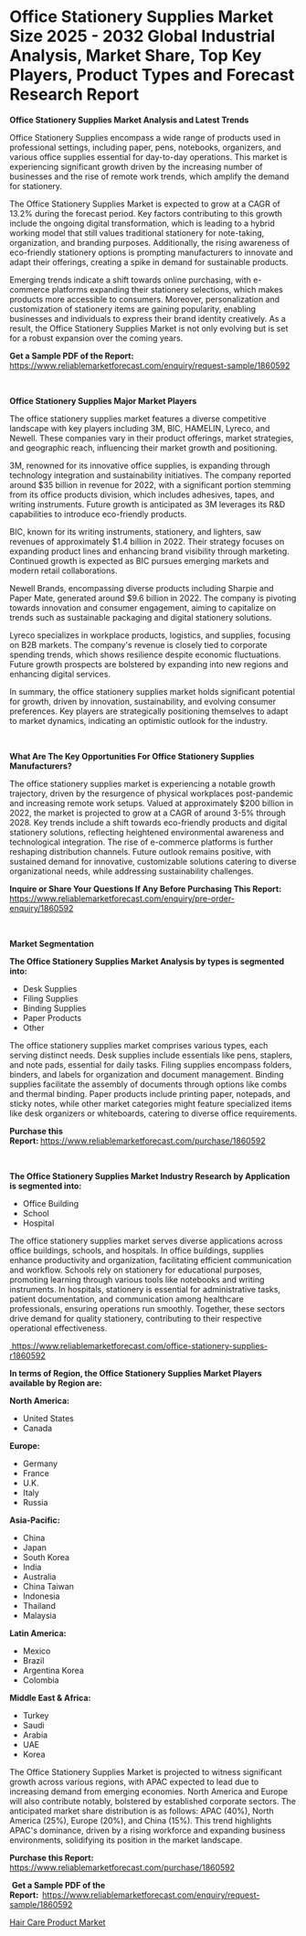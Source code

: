 <p><h1>Office Stationery Supplies Market Size 2025 - 2032 Global Industrial Analysis, Market Share, Top Key Players, Product Types and Forecast Research Report</h1></p><p><strong>Office Stationery Supplies Market Analysis and Latest Trends</strong></p>
<p><p>Office Stationery Supplies encompass a wide range of products used in professional settings, including paper, pens, notebooks, organizers, and various office supplies essential for day-to-day operations. This market is experiencing significant growth driven by the increasing number of businesses and the rise of remote work trends, which amplify the demand for stationery.</p><p>The Office Stationery Supplies Market is expected to grow at a CAGR of 13.2% during the forecast period. Key factors contributing to this growth include the ongoing digital transformation, which is leading to a hybrid working model that still values traditional stationery for note-taking, organization, and branding purposes. Additionally, the rising awareness of eco-friendly stationery options is prompting manufacturers to innovate and adapt their offerings, creating a spike in demand for sustainable products.</p><p>Emerging trends indicate a shift towards online purchasing, with e-commerce platforms expanding their stationery selections, which makes products more accessible to consumers. Moreover, personalization and customization of stationery items are gaining popularity, enabling businesses and individuals to express their brand identity creatively. As a result, the Office Stationery Supplies Market is not only evolving but is set for a robust expansion over the coming years.</p></p>
<p><strong>Get a Sample PDF of the Report:&nbsp;</strong> <a href="https://www.reliablemarketforecast.com/enquiry/request-sample/1860592?utm_campaign=2516&utm_medium=2&utm_source=Github&utm_content=ia&utm_term=05042025&utm_id=office-stationery-supplies">https://www.reliablemarketforecast.com/enquiry/request-sample/1860592</a></p>
<p>&nbsp;</p>
<p><strong>Office Stationery Supplies Major Market Players</strong></p>
<p><p>The office stationery supplies market features a diverse competitive landscape with key players including 3M, BIC, HAMELIN, Lyreco, and Newell. These companies vary in their product offerings, market strategies, and geographic reach, influencing their market growth and positioning.</p><p>3M, renowned for its innovative office supplies, is expanding through technology integration and sustainability initiatives. The company reported around $35 billion in revenue for 2022, with a significant portion stemming from its office products division, which includes adhesives, tapes, and writing instruments. Future growth is anticipated as 3M leverages its R&D capabilities to introduce eco-friendly products.</p><p>BIC, known for its writing instruments, stationery, and lighters, saw revenues of approximately $1.4 billion in 2022. Their strategy focuses on expanding product lines and enhancing brand visibility through marketing. Continued growth is expected as BIC pursues emerging markets and modern retail collaborations.</p><p>Newell Brands, encompassing diverse products including Sharpie and Paper Mate, generated around $9.6 billion in 2022. The company is pivoting towards innovation and consumer engagement, aiming to capitalize on trends such as sustainable packaging and digital stationery solutions.</p><p>Lyreco specializes in workplace products, logistics, and supplies, focusing on B2B markets. The company's revenue is closely tied to corporate spending trends, which shows resilience despite economic fluctuations. Future growth prospects are bolstered by expanding into new regions and enhancing digital services.</p><p>In summary, the office stationery supplies market holds significant potential for growth, driven by innovation, sustainability, and evolving consumer preferences. Key players are strategically positioning themselves to adapt to market dynamics, indicating an optimistic outlook for the industry.</p></p>
<p>&nbsp;</p>
<p><strong>What Are The Key Opportunities For Office Stationery Supplies Manufacturers?</strong></p>
<p><p>The office stationery supplies market is experiencing a notable growth trajectory, driven by the resurgence of physical workplaces post-pandemic and increasing remote work setups. Valued at approximately $200 billion in 2022, the market is projected to grow at a CAGR of around 3-5% through 2028. Key trends include a shift towards eco-friendly products and digital stationery solutions, reflecting heightened environmental awareness and technological integration. The rise of e-commerce platforms is further reshaping distribution channels. Future outlook remains positive, with sustained demand for innovative, customizable solutions catering to diverse organizational needs, while addressing sustainability challenges.</p></p>
<p><strong>Inquire or Share Your Questions If Any Before Purchasing This Report:</strong> <a href="https://www.reliablemarketforecast.com/enquiry/pre-order-enquiry/1860592?utm_campaign=2516&utm_medium=2&utm_source=Github&utm_content=ia&utm_term=05042025&utm_id=office-stationery-supplies">https://www.reliablemarketforecast.com/enquiry/pre-order-enquiry/1860592</a></p>
<p>&nbsp;</p>
<p><strong>Market Segmentation</strong></p>
<p><strong>The Office Stationery Supplies Market Analysis by types is segmented into:</strong></p>
<p><ul><li>Desk Supplies</li><li>Filing Supplies</li><li>Binding Supplies</li><li>Paper Products</li><li>Other</li></ul></p>
<p><p>The office stationery supplies market comprises various types, each serving distinct needs. Desk supplies include essentials like pens, staplers, and note pads, essential for daily tasks. Filing supplies encompass folders, binders, and labels for organization and document management. Binding supplies facilitate the assembly of documents through options like combs and thermal binding. Paper products include printing paper, notepads, and sticky notes, while other market categories might feature specialized items like desk organizers or whiteboards, catering to diverse office requirements.</p></p>
<p><strong>Purchase this Report:&nbsp;</strong><a href="https://www.reliablemarketforecast.com/purchase/1860592?utm_campaign=2516&utm_medium=2&utm_source=Github&utm_content=ia&utm_term=05042025&utm_id=office-stationery-supplies">https://www.reliablemarketforecast.com/purchase/1860592</a></p>
<p>&nbsp;</p>
<p><strong>The Office Stationery Supplies Market Industry Research by Application is segmented into:</strong></p>
<p><ul><li>Office Building</li><li>School</li><li>Hospital</li></ul></p>
<p><p>The office stationery supplies market serves diverse applications across office buildings, schools, and hospitals. In office buildings, supplies enhance productivity and organization, facilitating efficient communication and workflow. Schools rely on stationery for educational purposes, promoting learning through various tools like notebooks and writing instruments. In hospitals, stationery is essential for administrative tasks, patient documentation, and communication among healthcare professionals, ensuring operations run smoothly. Together, these sectors drive demand for quality stationery, contributing to their respective operational effectiveness.</p></p>
<p><a href="https://www.reliablemarketforecast.com/office-stationery-supplies-r1860592?utm_campaign=2516&utm_medium=2&utm_source=Github&utm_content=ia&utm_term=05042025&utm_id=office-stationery-supplies">&nbsp;https://www.reliablemarketforecast.com/office-stationery-supplies-r1860592</a></p>
<p><strong>In terms of Region, the Office Stationery Supplies Market Players available by Region are:</strong></p>
<p>
    <p> <strong> North America: </strong>
        <ul>
            <li>United States</li>
            <li>Canada</li>
        </ul>
        </p> 
    <p> <strong> Europe: </strong>
        <ul>
            <li>Germany</li>
            <li>France</li>
            <li>U.K.</li>
            <li>Italy</li>
            <li>Russia</li>
        </ul>
        </p> 
    <p> <strong> Asia-Pacific: </strong>
        <ul>
            <li>China</li>
            <li>Japan</li>
            <li>South Korea</li>
            <li>India</li>
            <li>Australia</li>
            <li>China Taiwan</li>
            <li>Indonesia</li>
            <li>Thailand</li>
            <li>Malaysia</li>
        </ul>
        </p> 
    <p> <strong> Latin America: </strong>
        <ul>
            <li>Mexico</li>
            <li>Brazil</li>
            <li>Argentina Korea</li>
            <li>Colombia</li>
        </ul>
        </p> 
    <p> <strong> Middle East & Africa: </strong>
        <ul>
            <li>Turkey</li>
            <li>Saudi</li>
            <li>Arabia</li>
            <li>UAE</li>
            <li>Korea</li>
        </ul>
    </p>
    </p>
<p><p>The Office Stationery Supplies Market is projected to witness significant growth across various regions, with APAC expected to lead due to increasing demand from emerging economies. North America and Europe will also contribute notably, bolstered by established corporate sectors. The anticipated market share distribution is as follows: APAC (40%), North America (25%), Europe (20%), and China (15%). This trend highlights APAC's dominance, driven by a rising workforce and expanding business environments, solidifying its position in the market landscape.</p></p>
<p><strong>Purchase this Report: </strong><a href="https://www.reliablemarketforecast.com/purchase/1860592?utm_campaign=2516&utm_medium=2&utm_source=Github&utm_content=ia&utm_term=05042025&utm_id=office-stationery-supplies">https://www.reliablemarketforecast.com/purchase/1860592</a></p>
<p>&nbsp;<strong>Get a Sample PDF of the Report:&nbsp;&nbsp;</strong><a href="https://www.reliablemarketforecast.com/enquiry/request-sample/1860592?utm_campaign=2516&utm_medium=2&utm_source=Github&utm_content=ia&utm_term=05042025&utm_id=office-stationery-supplies">https://www.reliablemarketforecast.com/enquiry/request-sample/1860592</a></p>
<p><strong></strong></p>
<p><p><a href="https://github.com/schwminh2001101/Market-Research-Report-List-1/blob/main/hair-care-product-market.md?utm_campaign=2516&utm_medium=2&utm_source=Github&utm_content=ia&utm_term=05042025&utm_id=office-stationery-supplies">Hair Care Product Market</a></p></p>